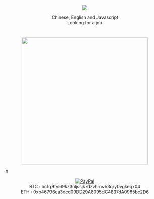 <p align="center">
  <img src="https://github.com/laigyu/laigyu/assets/109860906/6303332b-29e7-4ea5-a765-4659af4cbd8c">
</p>

<p align="center">
Chinese, English and Javascript <br>
Looking for a job
</p>


#
<p align="center">
<img height=400 align="center" src="https://github-readme-stats.vercel.app/api?username=laigyu&show_icons=true&theme=vue&hide_title=true&hide_border=true&show=prs_merged,prs_merged_percentage" />
</p>
#
<div align="center">
  
  [![PayPal](https://img.shields.io/badge/PayPal-00457C?style=for-the-badge&logo=paypal&logoColor=white)](https://paypal.me/laigyu) <br>
BTC : bc1q9fyl69kz3nljssjk7dzvhrnvh3qry0vgkeqx04<br>
ETH : 0xb46796ea3dcd09DD29A8095dC4837dA0985bc2D6<br>
</div>

